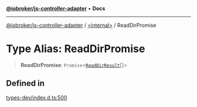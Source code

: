 [**@iobroker/js-controller-adapter**](../../README.md) • **Docs**

***

[@iobroker/js-controller-adapter](../../globals.md) / [\<internal\>](../README.md) / ReadDirPromise

# Type Alias: ReadDirPromise

> **ReadDirPromise**: `Promise`\<[`ReadDirResult`](../interfaces/ReadDirResult.md)[]\>

## Defined in

[types-dev/index.d.ts:500](https://github.com/ioBroker/ioBroker.js-controller/blob/8896efebaa940f64d52c1c649e1e7f7a5500873b/packages/types-dev/index.d.ts#L500)
